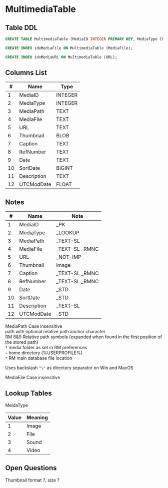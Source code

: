 # MultimediaTable

## Table DDL

``` SQL
CREATE TABLE MultimediaTable (MediaID INTEGER PRIMARY KEY, MediaType INTEGER, MediaPath TEXT, MediaFile TEXT COLLATE RMNOCASE, URL TEXT, Thumbnail BLOB, Caption TEXT COLLATE RMNOCASE, RefNumber TEXT COLLATE RMNOCASE, Date TEXT, SortDate BIGINT, Description TEXT, UTCModDate FLOAT );

CREATE INDEX idxMediaFile ON MultimediaTable (MediaFile);

CREATE INDEX idxMediaURL ON MultimediaTable (URL);
```

## Columns List

| #   | Name        | Type    |
| --- | ----------- | ------- |
| 1   | MediaID     | INTEGER |
| 2   | MediaType   | INTEGER |
| 3   | MediaPath   | TEXT    |
| 4   | MediaFile   | TEXT    |
| 5   | URL         | TEXT    |
| 6   | Thumbnail   | BLOB    |
| 7   | Caption     | TEXT    |
| 8   | RefNumber   | TEXT    |
| 9   | Date        | TEXT    |
| 10  | SortDate    | BIGINT  |
| 11  | Description | TEXT    |
| 12  | UTCModDate  | FLOAT   |

## Notes

| #   | Name        | Note            |
| --- | ----------- | --------------- |
| 1   | MediaID     | _PK             |
| 2   | MediaType   | _LOOKUP         |
| 3   | MediaPath   | _TEXT-SL        |
| 4   | MediaFile   | _TEXT-SL  _RMNC |
| 5   | URL         | _NOT-IMP        |
| 6   | Thumbnail   | image           |
| 7   | Caption     | _TEXT-SL  _RMNC |
| 8   | RefNumber   | _TEXT-SL  _RMNC |
| 9   | Date        | _STD            |
| 10  | SortDate    | _STD            |
| 11  | Description | _TEXT-SL        |
| 12  | UTCModDate  | _STD            |



MediaPath  Case insensitive\
    path with optional relative path anchor character\
    RM 8&9 Relative path symbols (expanded when found in the first position of the stored path)\
    `?`    media folder as set in RM preferences\
    `~`    home directory  (%USERPROFILE%)\
    `*`    RM main database file location

Uses backslash `"\"` as directory separator on Win and MacOS

MediaFile   Case insensitive


## Lookup Tables

MeidaType

| Value | Meaning |
| :---- | :------ |
| 1     | Image   |
| 2     | File    |
| 3     | Sound   |
| 4     | Video   |

## Open Questions

Thumbnail  format ?, size ?



